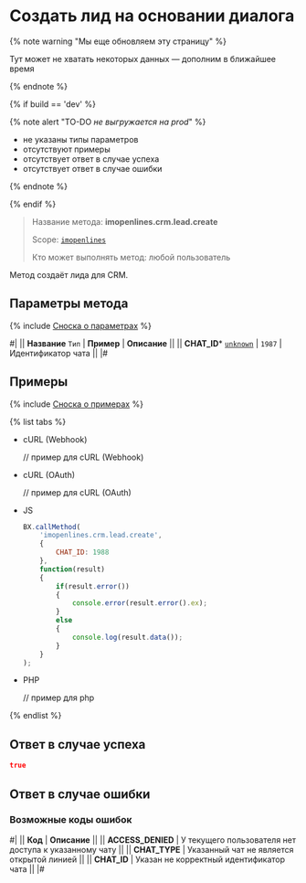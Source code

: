 # Создать лид на основании диалога

{% note warning "Мы еще обновляем эту страницу" %}

Тут может не хватать некоторых данных — дополним в ближайшее время

{% endnote %}

{% if build == 'dev' %}

{% note alert "TO-DO _не выгружается на prod_" %}

- не указаны типы параметров
- отсутствуют примеры
- отсутствует ответ в случае успеха
- отсутствует ответ в случае ошибки

{% endnote %}

{% endif %}

> Название метода: **imopenlines.crm.lead.create**
>
> Scope: [`imopenlines`](../../../scopes/permissions.md)
>
> Кто может выполнять метод: любой пользователь

Метод создаёт лида для CRM.

## Параметры метода

{% include [Сноска о параметрах](../../../../_includes/required.md) %}

#|
|| **Название**
`Тип` | **Пример** | **Описание** ||
|| **CHAT_ID***
[`unknown`](../../../data-types.md) | `1987` | Идентификатор чата ||
|#

## Примеры

{% include [Сноска о примерах](../../../../_includes/examples.md) %}

{% list tabs %}

- cURL (Webhook)

    // пример для cURL (Webhook)

- cURL (OAuth)

    // пример для cURL (OAuth)

- JS

    ```js
    BX.callMethod(
        'imopenlines.crm.lead.create',
        {
            CHAT_ID: 1988
        },
        function(result)
        {
            if(result.error())
            {
                console.error(result.error().ex);
            }
            else
            {
                console.log(result.data());
            }
        }
    );
    ```

- PHP

    // пример для php

{% endlist %}

## Ответ в случае успеха

```json
true
```

## Ответ в случае ошибки

### Возможные коды ошибок

#|
|| **Код** | **Описание** ||
|| **ACCESS_DENIED** | У текущего пользователя нет доступа к указанному чату ||
|| **CHAT_TYPE** | Указанный чат не является открытой линией ||
|| **CHAT_ID** | Указан не корректный идентификатор чата ||
|#
